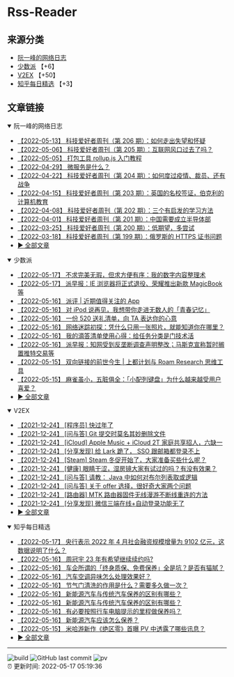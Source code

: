 # Rss-Reader

## 来源分类

* [阮一峰的网络日志](#阮一峰的网络日志)
* [少数派](#少数派) 【+6】
* [V2EX](#V2EX) 【+50】
* [知乎每日精选](#知乎每日精选) 【+3】

## 文章链接

<details open>
    <summary id="阮一峰的网络日志">
     阮一峰的网络日志
    </summary>


* [【2022-05-13】 科技爱好者周刊（第 206 期）：如何走出失望和怀疑](http://www.ruanyifeng.com/blog/2022/05/weekly-issue-206.html)
* [【2022-05-06】 科技爱好者周刊（第 205 期）：互联网风口过去了吗？](http://www.ruanyifeng.com/blog/2022/05/weekly-issue-205.html)
* [【2022-05-05】 打包工具 rollup.js 入门教程](http://www.ruanyifeng.com/blog/2022/05/rollup.html)
* [【2022-04-29】 微服务是什么？](http://www.ruanyifeng.com/blog/2022/04/microservice.html)
* [【2022-04-22】 科技爱好者周刊（第 204 期）：如何度过疫情、裁员、还有战争](http://www.ruanyifeng.com/blog/2022/04/weekly-issue-204.html)
* [【2022-04-15】 科技爱好者周刊（第 203 期）：英国的名校签证，伯克利的计算机教育](http://www.ruanyifeng.com/blog/2022/04/weekly-issue-203.html)
* [【2022-04-08】 科技爱好者周刊（第 202 期）：三个有启发的学习方法](http://www.ruanyifeng.com/blog/2022/04/weekly-issue-202.html)
* [【2022-04-01】 科技爱好者周刊（第 201 期）：中国需要成立半导体部](http://www.ruanyifeng.com/blog/2022/04/weekly-issue-201.html)
* [【2022-03-25】 科技爱好者周刊（第 200 期）：低期望，多尝试](http://www.ruanyifeng.com/blog/2022/03/weekly-issue-200.html)
* [【2022-03-18】 科技爱好者周刊（第 199 期）：俄罗斯的 HTTPS 证书问题](http://www.ruanyifeng.com/blog/2022/03/weekly-issue-199.html)
* [:arrow_forward: 全部文章](data/阮一峰的网络日志.md)
</details>

<details open>
    <summary id="少数派">
     少数派
    </summary>


* [【2022-05-17】 不求完美无瑕，但求方便有序：我的数字内容整理术](https://sspai.com/post/72937)
* [【2022-05-17】 派早报：IE 浏览器将正式退役、荣耀推出新款 MagicBook 等](https://sspai.com/post/73267)
* [【2022-05-16】 派评 | 近期值得关注的 App](https://sspai.com/post/73257)
* [【2022-05-16】 对 iPod 说再见，我想带你走进无数人的「青春记忆」](https://sspai.com/post/73225)
* [【2022-05-16】 一份 520 送礼清单，向 TA 表达你的心意](https://sspai.com/post/73215)
* [【2022-05-16】 网络迷踪初探：凭什么只用一张照片，就能知道你在哪里？](https://sspai.com/post/73193)
* [【2022-05-16】 我的滴答清单使用心得：给任务分类是门技术活](https://sspai.com/post/72899)
* [【2022-05-16】 派早报：知网受到反垄断调查声明整改；马斯克宣称暂时搁置推特交易等](https://sspai.com/post/73232)
* [【2022-05-15】 双向链接的前世今生 | 上都计划与 Roam Research 思维工具](https://sspai.com/post/72995)
* [【2022-05-15】 麻雀虽小，五脏俱全：「小配列键盘」为什么越来越受用户喜爱？](https://sspai.com/post/73206)
* [:arrow_forward: 全部文章](data/少数派.md)
</details>

<details open>
    <summary id="V2EX">
     V2EX
    </summary>


* [【2021-12-24】 [程序员] 快过年了](https://www.v2ex.com/t/824201)
* [【2021-12-24】 [问与答] Git 提交时莫名其妙删除文件](https://www.v2ex.com/t/824200)
* [【2021-12-24】 [iCloud] Apple Music + iCloud 2T 家庭共享招人，六缺一](https://www.v2ex.com/t/824199)
* [【2021-12-24】 [分享发现] 给 Lark 跪了， SSO 跟邮箱都登录不上](https://www.v2ex.com/t/824198)
* [【2021-12-24】 [Steam] Steam 冬促开始了，大家准备买些什么呢？](https://www.v2ex.com/t/824197)
* [【2021-12-24】 [健康] 眼睛干涩，湿房镜大家有试过的吗？有没有效果？](https://www.v2ex.com/t/824196)
* [【2021-12-24】 [问与答] 请教： Java 中如何对布尔列表取或逻辑](https://www.v2ex.com/t/824194)
* [【2021-12-24】 [问与答] 关于 offer 选择，很好奇大家两个问题](https://www.v2ex.com/t/824192)
* [【2021-12-24】 [路由器] MTK 路由器固件无线漫游不断线重连的方法](https://www.v2ex.com/t/824191)
* [【2021-12-24】 [分享发现] 微信三端在线+自动登录功能无了](https://www.v2ex.com/t/824190)
* [:arrow_forward: 全部文章](data/V2EX.md)
</details>

<details open>
    <summary id="知乎每日精选">
     知乎每日精选
    </summary>


* [【2022-05-17】 央行表示 2022 年 4 月社会融资规模增量为 9102 亿元，这数据说明了什么？](http://www.zhihu.com/question/532654339/answer/2486648045?utm_campaign=rss&utm_medium=rss&utm_source=rss&utm_content=title)
* [【2022-05-16】 周冠宇 23 年有希望继续续约吗?](http://www.zhihu.com/question/527084204/answer/2482776911?utm_campaign=rss&utm_medium=rss&utm_source=rss&utm_content=title)
* [【2022-05-16】 车企所谓的「终身质保、免费保养」全是坑？是否有猫腻？](http://www.zhihu.com/question/531597174/answer/2487467684?utm_campaign=rss&utm_medium=rss&utm_source=rss&utm_content=title)
* [【2022-05-16】 汽车空调异味怎么处理效果好？](http://www.zhihu.com/question/531670401/answer/2476749136?utm_campaign=rss&utm_medium=rss&utm_source=rss&utm_content=title)
* [【2022-05-16】 节气门清洗的作用是什么？需要多久做一次？](http://www.zhihu.com/question/531500237/answer/2481228491?utm_campaign=rss&utm_medium=rss&utm_source=rss&utm_content=title)
* [【2022-05-16】 新能源汽车与传统汽车保养的区别有哪些？](http://www.zhihu.com/question/531486982/answer/2485547941?utm_campaign=rss&utm_medium=rss&utm_source=rss&utm_content=title)
* [【2022-05-16】 新能源汽车与传统汽车保养的区别有哪些？](http://www.zhihu.com/question/531486982/answer/2484801509?utm_campaign=rss&utm_medium=rss&utm_source=rss&utm_content=title)
* [【2022-05-16】 有必要按照行车电脑提示的里程做保养吗？](http://www.zhihu.com/question/531487647/answer/2474113682?utm_campaign=rss&utm_medium=rss&utm_source=rss&utm_content=title)
* [【2022-05-16】 新能源汽车应该怎么保养？](http://www.zhihu.com/question/531486624/answer/2485045798?utm_campaign=rss&utm_medium=rss&utm_source=rss&utm_content=title)
* [【2022-05-15】 米哈游新作《绝区零》首曝 PV 中透露了哪些讯息？](http://www.zhihu.com/question/532616869/answer/2485448500?utm_campaign=rss&utm_medium=rss&utm_source=rss&utm_content=title)
* [:arrow_forward: 全部文章](data/知乎每日精选.md)
</details>


---

![build](https://github.com/LikaiLee/rss-reader/workflows/rss%20reader/badge.svg)
![GitHub last commit](https://img.shields.io/github/last-commit/likailee/rss-reader)
![pv](https://pageview.vercel.app/?github_user=likailee) <br>
:alarm_clock: 更新时间: 2022-05-17 05:19:36